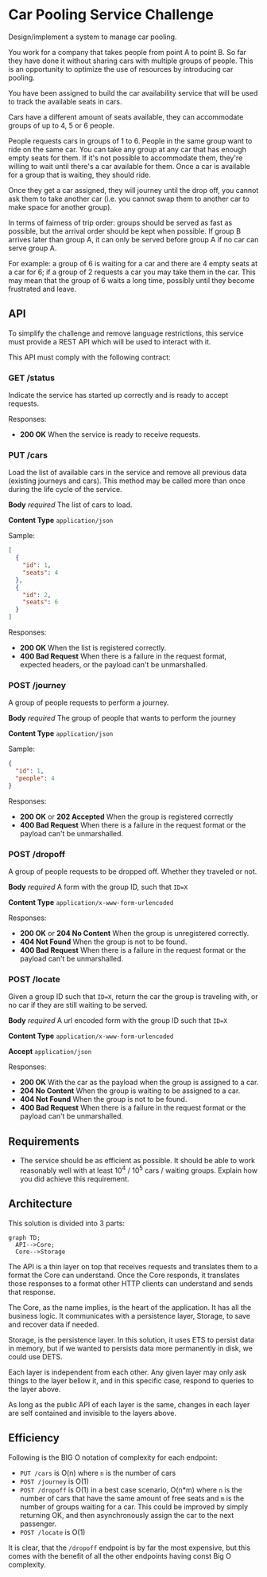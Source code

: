 # Car Pooling Service Challenge

Design/implement a system to manage car pooling.

You work for a company that takes people from point A to point B.
So far they have done it without sharing cars with multiple groups of people.
This is an opportunity to optimize the use of resources by introducing car
pooling.

You have been assigned to build the car availability service that will be used
to track the available seats in cars.

Cars have a different amount of seats available, they can accommodate groups of
up to 4, 5 or 6 people.

People requests cars in groups of 1 to 6. People in the same group want to ride
on the same car. You can take any group at any car that has enough empty seats
for them. If it's not possible to accommodate them, they're willing to wait until
there's a car available for them. Once a car is available for a group
that is waiting, they should ride.

Once they get a car assigned, they will journey until the drop off, you cannot
ask them to take another car (i.e. you cannot swap them to another car to
make space for another group).

In terms of fairness of trip order: groups should be served as fast as possible,
but the arrival order should be kept when possible.
If group B arrives later than group A, it can only be served before group A
if no car can serve group A.

For example: a group of 6 is waiting for a car and there are 4 empty seats at
a car for 6; if a group of 2 requests a car you may take them in the car.
This may mean that the group of 6 waits a long time,
possibly until they become frustrated and leave.

## API

To simplify the challenge and remove language restrictions, this service must
provide a REST API which will be used to interact with it.

This API must comply with the following contract:

### GET /status

Indicate the service has started up correctly and is ready to accept requests.

Responses:

* **200 OK** When the service is ready to receive requests.

### PUT /cars

Load the list of available cars in the service and remove all previous data
(existing journeys and cars). This method may be called more than once during
the life cycle of the service.

**Body** _required_ The list of cars to load.

**Content Type** `application/json`

Sample:

```json
[
  {
    "id": 1,
    "seats": 4
  },
  {
    "id": 2,
    "seats": 6
  }
]
```

Responses:

* **200 OK** When the list is registered correctly.
* **400 Bad Request** When there is a failure in the request format, expected
  headers, or the payload can't be unmarshalled.

### POST /journey

A group of people requests to perform a journey.

**Body** _required_ The group of people that wants to perform the journey

**Content Type** `application/json`

Sample:

```json
{
  "id": 1,
  "people": 4
}
```

Responses:

* **200 OK** or **202 Accepted** When the group is registered correctly
* **400 Bad Request** When there is a failure in the request format or the
  payload can't be unmarshalled.

### POST /dropoff

A group of people requests to be dropped off. Whether they traveled or not.

**Body** _required_ A form with the group ID, such that `ID=X`

**Content Type** `application/x-www-form-urlencoded`

Responses:

* **200 OK** or **204 No Content** When the group is unregistered correctly.
* **404 Not Found** When the group is not to be found.
* **400 Bad Request** When there is a failure in the request format or the
  payload can't be unmarshalled.

### POST /locate

Given a group ID such that `ID=X`, return the car the group is traveling
with, or no car if they are still waiting to be served.

**Body** _required_ A url encoded form with the group ID such that `ID=X`

**Content Type** `application/x-www-form-urlencoded`

**Accept** `application/json`

Responses:

* **200 OK** With the car as the payload when the group is assigned to a car.
* **204 No Content** When the group is waiting to be assigned to a car.
* **404 Not Found** When the group is not to be found.
* **400 Bad Request** When there is a failure in the request format or the
  payload can't be unmarshalled.

## Requirements

- The service should be as efficient as possible.
  It should be able to work reasonably well with at least $`10^4`$ / $`10^5`$ cars / waiting groups.
  Explain how you did achieve this requirement.

## Architecture

This solution is divided into 3 parts:

```mermaid
graph TD;
  API-->Core;
  Core-->Storage
```

The API is a thin layer on top that receives requests and translates them to a
format the Core can understand. Once the Core responds, it translates those
responses to a format other HTTP clients can understand and sends that response.

The Core, as the name implies, is the heart of the application. It has all the
business logic. It communicates with a persistence layer, Storage, to save and
recover data if needed.

Storage, is the persistence layer. In this solution, it uses ETS to persist
data in memory, but if we wanted to persists data more permanently in disk, we
could use DETS.

Each layer is independent from each other. Any given layer may only ask things
to the layer bellow it, and in this specific case, respond to queries to the
layer above.

As long as the public API of each layer is the same, changes in each layer are
self contained and invisible to the layers above.

## Efficiency

Following is the BIG O notation of complexity for each endpoint:
 - `PUT /cars` is O(n) where `n` is the number of cars
 - `POST /journey` is O(1)
 - `POST /dropoff` is O(1) in a best case scenario, O(n*m) where `n` is the number
 of cars that have the same amount of free seats and `m` is the number of groups
 waiting for a car. This could be improved by simply returning OK, and then
 asynchronously assign the car to the next passenger.
 - `POST /locate` is O(1)

 It is clear, that the `/dropoff` endpoint is by far the most expensive, but
 this comes with the benefit of all the other endpoints having const Big O
 complexity.
